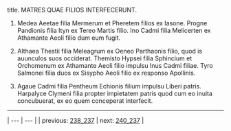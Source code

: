 title. MATRES QUAE FILIOS INTERFECERUNT.



1. Medea Aeetae filia Mermerum et Pheretem filios ex Iasone. Progne Pandionis filia Ityn ex Tereo Martis filio. Ino Cadmi filia Melicerten ex Athamante Aeoli filio dum eum fugit.



2. Althaea Thestii filia Meleagrum ex Oeneo Parthaonis filio, quod is auunculos suos occiderat. Themisto Hypsei filia Sphincium et Orchomenum ex Athamante Aeoli filio impulsu Inus Cadmi filiae. Tyro Salmonei filia duos ex Sisypho Aeoli filio ex responso Apollinis.



3. Agaue Cadmi filia Pentheum Echionis filium impulsu Liberi patris. Harpalyce Clymeni filia propter impietatem patris quod cum eo inuita concubuerat, ex eo quem conceperat interfecit.



---

| --- | --- |
| previous: [238_237](../238_237/) | next: [240_237](../240_237/) |